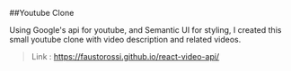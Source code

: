 ##Youtube Clone

Using Google's api for youtube, and Semantic UI for styling, I created this small youtube clone with video description and related videos.

>Link : https://faustorossi.github.io/react-video-api/
